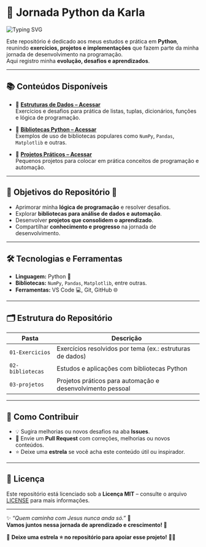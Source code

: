 # 🐍 Jornada Python da Karla

![Typing SVG](https://readme-typing-svg.demolab.com?font=Fira+Code&size=28&pause=1200&color=4B8BBE&center=true&vCenter=true&width=900&lines=🐍+Apaixonada+por+Python+e+tecnologia!;🚀+Codificando+o+futuro+com+Python;💡+Automação,+análise+de+dados+e+mais;🔍+Explorando+novas+bibliotecas+todo+dia)



Este repositório é dedicado aos meus estudos e prática em **Python**, reunindo **exercícios, projetos e implementações** que fazem parte da minha jornada de desenvolvimento na programação.  
Aqui registro minha **evolução, desafios e aprendizados**.

---

## 📚 Conteúdos Disponíveis

- 🔗 **[Estruturas de Dados – Acessar](https://github.com/karlakryz-codes/Aprendendo_Python/tree/main/01-Exercicios/Estruturas%20De%20Dados)**  
  Exercícios e desafios para prática de listas, tuplas, dicionários, funções e lógica de programação.

- 🔗 **[Bibliotecas Python – Acessar](https://github.com/karlakryz-codes/Aprendendo_Python/tree/main/02-Bibliotecas)**  
  Exemplos de uso de bibliotecas populares como `NumPy`, `Pandas`, `Matplotlib` e outras.

- 🔗 **[Projetos Práticos – Acessar](https://github.com/karlakryz-codes/Aprendendo_Python/tree/main/03-Projetos)**  
  Pequenos projetos para colocar em prática conceitos de programação e automação.

---

## 🚀 Objetivos do Repositório 🐍 

- Aprimorar minha **lógica de programação** e resolver desafios.  
- Explorar **bibliotecas para análise de dados e automação**.  
- Desenvolver **projetos que consolidem o aprendizado**.  
- Compartilhar **conhecimento e progresso** na jornada de desenvolvimento.

---

## 🛠️ Tecnologias e Ferramentas

- **Linguagem:** Python 🐍  
- **Bibliotecas:** `NumPy`, `Pandas`, `Matplotlib`, entre outras.  
- **Ferramentas:** VS Code 💻, Git, GitHub 🌐  

---

## 🗂️ Estrutura do Repositório

| Pasta                   | Descrição                                                        |
|-------------------------|-------------------------------------------------------------------|
| `01-Exercicios`        | Exercícios resolvidos por tema (ex.: estruturas de dados)        |
| `02-bibliotecas`          | Estudos e aplicações com bibliotecas Python                      |
| `03-projetos`             | Projetos práticos para automação e desenvolvimento pessoal       |

---

## 🤝 Como Contribuir

- 💡 Sugira melhorias ou novos desafios na aba **Issues**.  
- 🔧 Envie um **Pull Request** com correções, melhorias ou novos conteúdos.  
- ⭐ Deixe uma **estrela** se você acha este conteúdo útil ou inspirador.  

---

## 📜 Licença

Este repositório está licenciado sob a **Licença MIT** – consulte o arquivo [LICENSE](LICENSE) para mais informações.

---

✨ _“Quem caminha com Jesus nunca anda só.”_ 🙏  
**Vamos juntos nessa jornada de aprendizado e crescimento! 🚀**  

🌟 **Deixe uma estrela ⭐ no repositório para apoiar esse projeto!** 💖🐍
